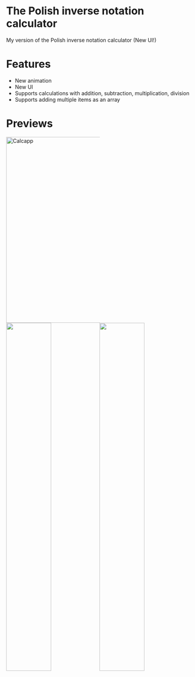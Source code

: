 <h1>
The Polish inverse notation calculator
</h1>

My version of the Polish inverse notation calculator (New UI!)

<h1>Features</h1>
<ul>
<li>New animation</li>
<li>New UI</li>
<li>Supports calculations with addition, subtraction, multiplication, division</li>
<li>Supports adding multiple items as an array</li>
</ul>
<h1>Previews</h1>

<div>
 <img src="https://github.com/Rodielm/prj-cursobasico-1/blob/master/demo.gif" style="max-width: 50%; height: 500px;" title="Calcapp" />
</div>

<div style="width=100%">
<img src="https://github.com/Rodielm/prj-cursobasico-1/blob/master/help.png" width="49%"/>
<img src="https://github.com/Rodielm/prj-cursobasico-1/blob/master/main.png" width="49%"/>
</div>




